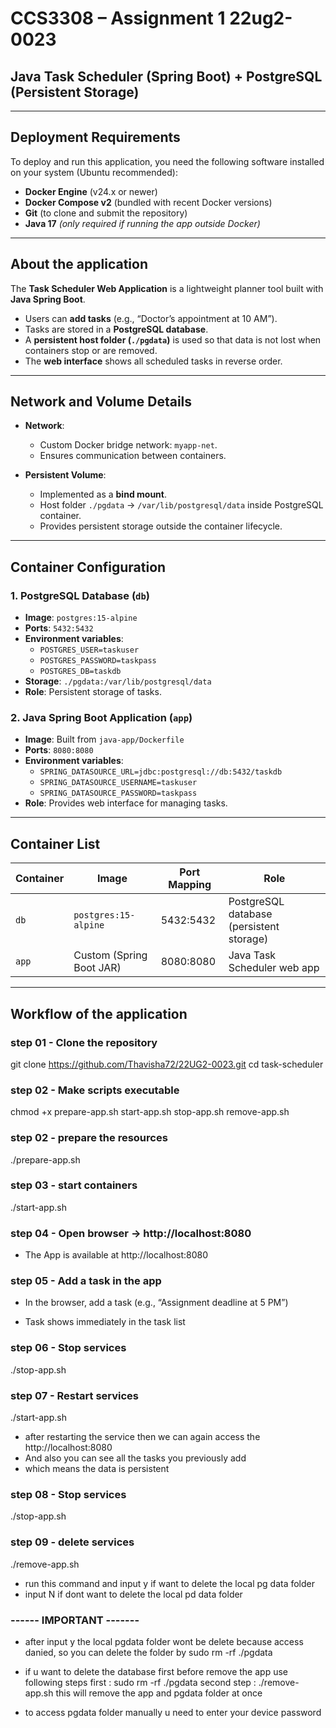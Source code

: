# CCS3308 – Assignment 1 22ug2-0023  
## Java Task Scheduler (Spring Boot) + PostgreSQL (Persistent Storage)

---

##  Deployment Requirements
To deploy and run this application, you need the following software installed on your system (Ubuntu recommended):

- **Docker Engine** (v24.x or newer) 
- **Docker Compose v2** (bundled with recent Docker versions) 
- **Git** (to clone and submit the repository) 
- **Java 17** *(only required if running the app outside Docker)*

---

## About the application
The **Task Scheduler Web Application** is a lightweight planner tool built with **Java Spring Boot**. 

- Users can **add tasks** (e.g., “Doctor’s appointment at 10 AM”). 
- Tasks are stored in a **PostgreSQL database**. 
- A **persistent host folder (`./pgdata`)** is used so that data is not lost when containers stop or are removed. 
- The **web interface** shows all scheduled tasks in reverse order. 

---

##  Network and Volume Details
- **Network**: 
  - Custom Docker bridge network: `myapp-net`. 
  - Ensures communication between containers. 

- **Persistent Volume**: 
  - Implemented as a **bind mount**. 
  - Host folder `./pgdata` → `/var/lib/postgresql/data` inside PostgreSQL container. 
  - Provides persistent storage outside the container lifecycle. 

---

## Container Configuration
### 1. PostgreSQL Database (`db`)
- **Image**: `postgres:15-alpine` 
- **Ports**: `5432:5432` 
- **Environment variables**: 
  - `POSTGRES_USER=taskuser` 
  - `POSTGRES_PASSWORD=taskpass` 
  - `POSTGRES_DB=taskdb` 
- **Storage**: `./pgdata:/var/lib/postgresql/data` 
- **Role**: Persistent storage of tasks. 

### 2. Java Spring Boot Application (`app`)
- **Image**: Built from `java-app/Dockerfile` 
- **Ports**: `8080:8080` 
- **Environment variables**: 
  - `SPRING_DATASOURCE_URL=jdbc:postgresql://db:5432/taskdb` 
  - `SPRING_DATASOURCE_USERNAME=taskuser` 
  - `SPRING_DATASOURCE_PASSWORD=taskpass` 
- **Role**: Provides web interface for managing tasks. 

---

## Container List
| Container | Image                     | Port Mapping | Role                                     |
|-----------|---------------------------|--------------|------------------------------------------|
| `db`      | `postgres:15-alpine`      | 5432:5432    | PostgreSQL database (persistent storage) |
| `app`     | Custom (Spring Boot JAR)  | 8080:8080    | Java Task Scheduler web app              |


-----------------------------------------------------------------------------------------
## Workflow of the application

### step 01 - Clone the repository
git clone https://github.com/Thavisha72/22UG2-0023.git
cd task-scheduler

### step 02 - Make scripts executable
chmod +x prepare-app.sh start-app.sh stop-app.sh remove-app.sh

### step 02 - prepare the resources
./prepare-app.sh

### step 03 - start containers
./start-app.sh

### step 04 - Open browser → http://localhost:8080

- The App is available at http://localhost:8080

### step 05 - Add a task in the app

- In the browser, add a task (e.g., “Assignment deadline at 5 PM”)

- Task shows immediately in the task list

### step 06 - Stop services
./stop-app.sh

### step 07 - Restart services
./start-app.sh
- after restarting the service then we can again access the http://localhost:8080
- And also you can see all the tasks you previously add
- which means the data is persistent
### step 08 - Stop services
./stop-app.sh 

### step 09 - delete services
./remove-app.sh

- run this command and input y if want to delete the local pg data folder
- input N if dont want to delete the local pd data folder

### ------ IMPORTANT -------

- after input y the local pgdata folder wont be delete because access danied, so you can delete the folder by
sudo rm -rf ./pgdata
 
- if u want to delete the database first before remove the app use following steps
first : sudo rm -rf ./pgdata
second step : ./remove-app.sh
this will remove the app and pgdata folder at once
   
- to access pgdata folder manually u need to enter your device password
